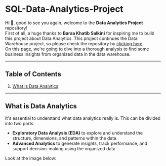 # SQL-Data-Analytics-Project

Hi 👋, good to see you again, welcome to the **Data Analytics Project** repository!  
First of all, a huge thanks to **Baraa Khatib Salkini** for inspiring me to build this project about Data Analytics. This project continues the Data Warehouse project, so please check the repository by [clicking here](https://github.com/Mufalta/SQL-Data-Warehouse-Project.git).  
On this page, we're going to dive into a thorough analysis to find some business insights from organized data in the data warehouse.

---

## Table of Contents

1. [What is Data Analytics](#what-is-data-analytics)

---

## What is Data Analytics

It's essential to understand what data analytics really is. This can be divided into two parts:
- **Exploratory Data Analysis (EDA)** to explore and understand the structure, dimensions, and patterns within the data.
- **Advanced Analytics** to generate insights, track performance, and support decision-making using the organized data.  

Look at the image below:
